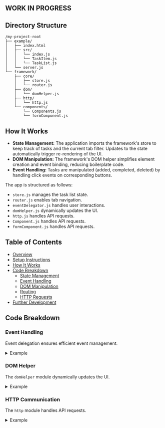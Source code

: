 ## WORK IN PROGRESS

## Directory Structure

```
/my-project-root
├── example/
│   ├── index.html
│   ├── src/
│   │   └── index.js
│   │   └── TaskItem.js
│   │   └── TaskList.js
│   └── server.js           
└── framework/
    ├── core/
    │   ├── store.js
    │   └── router.js
    ├── dom/
    │   └── domHelper.js
    ├── http/
    │   └── http.js
    └── components/
        └── Components.js
        └── formComponent.js
```


## How It Works

- **State Management:** The application imports the framework's store to keep track of tasks and the current tab filter. Updates to the state automatically trigger re-rendering of the UI.
- **DOM Manipulation:** The framework's DOM helper simplifies element creation and event binding, reducing boilerplate code.
- **Event Handling:** Tasks are manipulated (added, completed, deleted) by handling click events on corresponding buttons.

The app is structured as follows:
- `store.js` manages the task list state.
- `router.js` enables tab navigation.
- `eventDelegator.js` handles user interactions.
- `domHelper.js` dynamically updates the UI.
- `http.js` handles API requests.
- `Component.js` handles API requests.
- `formComponent.js` handles API requests.

## Table of Contents
- [Overview](#overview)
- [Setup Instructions](#setup-instructions)
- [How It Works](#how-it-works)
- [Code Breakdown](#code-breakdown)
  - [State Management](#state-management)
  - [Event Handling](#event-handling)
  - [DOM Manipulation](#dom-manipulation)
  - [Routing](#routing)
  - [HTTP Requests](#http-requests)
- [Further Development](#further-development)


## Code Breakdown

### Event Handling
Event delegation ensures efficient event management.

<details>
<summary>Example</summary>

```js
const delegator = new EventDelegator(document.body);
delegator.on('click', '.complete-task', (event) => {
    const taskId = event.target.dataset.id;
    toggleTaskCompletion(taskId);
});
```
</details>

### DOM Helper
The `domHelper` module dynamically updates the UI.

<details>
<summary>Example</summary>

```js
// todo
```
</details>

### HTTP Communication
The `http` module handles API requests.

<details>
<summary>Example</summary>

```js
// todo
```
</details>
